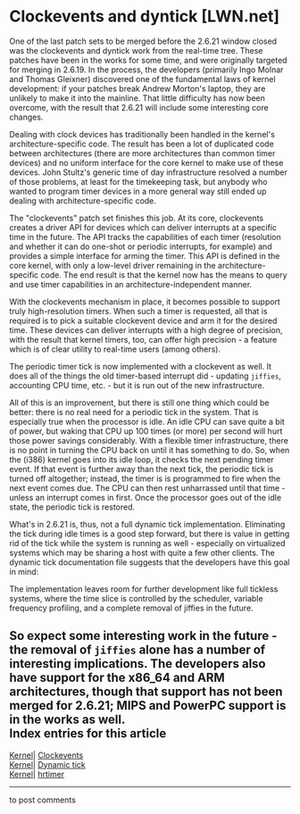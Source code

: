 # Clockevents and dyntick [LWN.net]

One of the last patch sets to be merged before the 2.6.21 window closed was the clockevents and dyntick work from the real-time tree. These patches have been in the works for some time, and were originally targeted for merging in 2.6.19. In the process, the developers (primarily Ingo Molnar and Thomas Gleixner) discovered one of the fundamental laws of kernel development: if your patches break Andrew Morton's laptop, they are unlikely to make it into the mainline. That little difficulty has now been overcome, with the result that 2.6.21 will include some interesting core changes. 

Dealing with clock devices has traditionally been handled in the kernel's architecture-specific code. The result has been a lot of duplicated code between architectures (there are more architectures than common timer devices) and no uniform interface for the core kernel to make use of these devices. John Stultz's generic time of day infrastructure resolved a number of those problems, at least for the timekeeping task, but anybody who wanted to program timer devices in a more general way still ended up dealing with architecture-specific code. 

The "clockevents" patch set finishes this job. At its core, clockevents creates a driver API for devices which can deliver interrupts at a specific time in the future. The API tracks the capabilities of each timer (resolution and whether it can do one-shot or periodic interrupts, for example) and provides a simple interface for arming the timer. This API is defined in the core kernel, with only a low-level driver remaining in the architecture-specific code. The end result is that the kernel now has the means to query and use timer capabilities in an architecture-independent manner. 

With the clockevents mechanism in place, it becomes possible to support truly high-resolution timers. When such a timer is requested, all that is required is to pick a suitable clockevent device and arm it for the desired time. These devices can deliver interrupts with a high degree of precision, with the result that kernel timers, too, can offer high precision - a feature which is of clear utility to real-time users (among others). 

The periodic timer tick is now implemented with a clockevent as well. It does all of the things the old timer-based interrupt did - updating `jiffies`, accounting CPU time, etc. - but it is run out of the new infrastructure. 

All of this is an improvement, but there is still one thing which could be better: there is no real need for a periodic tick in the system. That is especially true when the processor is idle. An idle CPU can save quite a bit of power, but waking that CPU up 100 times (or more) per second will hurt those power savings considerably. With a flexible timer infrastructure, there is no point in turning the CPU back on until it has something to do. So, when the (i386) kernel goes into its idle loop, it checks the next pending timer event. If that event is further away than the next tick, the periodic tick is turned off altogether; instead, the timer is is programmed to fire when the next event comes due. The CPU can then rest unharrassed until that time - unless an interrupt comes in first. Once the processor goes out of the idle state, the periodic tick is restored. 

What's in 2.6.21 is, thus, not a full dynamic tick implementation. Eliminating the tick during idle times is a good step forward, but there is value in getting rid of the tick while the system is running as well - especially on virtualized systems which may be sharing a host with quite a few other clients. The dynamic tick documentation file suggests that the developers have this goal in mind: 

The implementation leaves room for further development like full tickless systems, where the time slice is controlled by the scheduler, variable frequency profiling, and a complete removal of jiffies in the future. 

So expect some interesting work in the future - the removal of `jiffies` alone has a number of interesting implications. The developers also have support for the x86_64 and ARM architectures, though that support has not been merged for 2.6.21; MIPS and PowerPC support is in the works as well.  
Index entries for this article  
---  
[Kernel](/Kernel/Index)| [Clockevents](/Kernel/Index#Clockevents)  
[Kernel](/Kernel/Index)| [Dynamic tick](/Kernel/Index#Dynamic_tick)  
[Kernel](/Kernel/Index)| [hrtimer](/Kernel/Index#hrtimer)  
  


* * *

to post comments 
